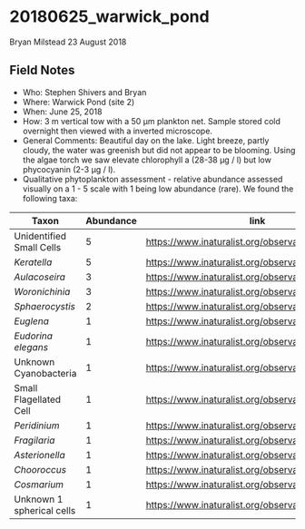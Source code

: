 20180625\_warwick\_pond
================
Bryan Milstead
23 August 2018

<!-- 
For field notes and taxa list see: https://github.com/willbmisled/cyanoscope/blob/master/fieldnotes/20180625_warwick_pond.Rmd
-->
Field Notes
-----------

-   Who: Stephen Shivers and Bryan
-   Where: Warwick Pond (site 2)
-   When: June 25, 2018
-   How: 3 m vertical tow with a 50 μm plankton net. Sample stored cold overnight then viewed with a inverted microscope.
-   General Comments: Beautiful day on the lake. Light breeze, partly cloudy, the water was greenish but did not appear to be blooming. Using the algae torch we saw elevate chlorophyll a (28-38 μg / l) but low phycocyanin (2-3 μg / l).
-   Qualitative phytoplankton assessment - relative abundance assessed visually on a 1 - 5 scale with 1 being low abundance (rare). We found the following taxa:

<table>
<colgroup>
<col width="26%" />
<col width="10%" />
<col width="62%" />
</colgroup>
<thead>
<tr class="header">
<th>Taxon</th>
<th>Abundance</th>
<th>link</th>
</tr>
</thead>
<tbody>
<tr class="odd">
<td>Unidentified Small Cells</td>
<td>5</td>
<td><a href="https://www.inaturalist.org/observations/13812624" class="uri">https://www.inaturalist.org/observations/13812624</a></td>
</tr>
<tr class="even">
<td><em>Keratella</em></td>
<td>5</td>
<td><a href="https://www.inaturalist.org/observations/13812321" class="uri">https://www.inaturalist.org/observations/13812321</a></td>
</tr>
<tr class="odd">
<td><em>Aulacoseira</em></td>
<td>3</td>
<td><a href="https://www.inaturalist.org/observations/13828760" class="uri">https://www.inaturalist.org/observations/13828760</a></td>
</tr>
<tr class="even">
<td><em>Woronichinia</em></td>
<td>3</td>
<td><a href="https://www.inaturalist.org/observations/13828870" class="uri">https://www.inaturalist.org/observations/13828870</a></td>
</tr>
<tr class="odd">
<td><em>Sphaerocystis</em></td>
<td>2</td>
<td><a href="https://www.inaturalist.org/observations/13828988" class="uri">https://www.inaturalist.org/observations/13828988</a></td>
</tr>
<tr class="even">
<td><em>Euglena</em></td>
<td>1</td>
<td><a href="https://www.inaturalist.org/observations/13829081" class="uri">https://www.inaturalist.org/observations/13829081</a></td>
</tr>
<tr class="odd">
<td><em>Eudorina elegans</em></td>
<td>1</td>
<td><a href="https://www.inaturalist.org/observations/13829228" class="uri">https://www.inaturalist.org/observations/13829228</a></td>
</tr>
<tr class="even">
<td>Unknown Cyanobacteria</td>
<td>1</td>
<td><a href="https://www.inaturalist.org/observations/13829269" class="uri">https://www.inaturalist.org/observations/13829269</a></td>
</tr>
<tr class="odd">
<td>Small Flagellated Cell</td>
<td>1</td>
<td><a href="https://www.inaturalist.org/observations/13829324" class="uri">https://www.inaturalist.org/observations/13829324</a></td>
</tr>
<tr class="even">
<td><em>Peridinium</em></td>
<td>1</td>
<td><a href="https://www.inaturalist.org/observations/13829379" class="uri">https://www.inaturalist.org/observations/13829379</a></td>
</tr>
<tr class="odd">
<td><em>Fragilaria</em></td>
<td>1</td>
<td><a href="https://www.inaturalist.org/observations/13829424" class="uri">https://www.inaturalist.org/observations/13829424</a></td>
</tr>
<tr class="even">
<td><em>Asterionella</em></td>
<td>1</td>
<td><a href="https://www.inaturalist.org/observations/13829453" class="uri">https://www.inaturalist.org/observations/13829453</a></td>
</tr>
<tr class="odd">
<td><em>Chooroccus</em></td>
<td>1</td>
<td><a href="https://www.inaturalist.org/observations/13829480" class="uri">https://www.inaturalist.org/observations/13829480</a></td>
</tr>
<tr class="even">
<td><em>Cosmarium</em></td>
<td>1</td>
<td><a href="https://www.inaturalist.org/observations/13829513" class="uri">https://www.inaturalist.org/observations/13829513</a></td>
</tr>
<tr class="odd">
<td>Unknown 1 spherical cells</td>
<td>1</td>
<td><a href="https://www.inaturalist.org/observations/13829525" class="uri">https://www.inaturalist.org/observations/13829525</a></td>
</tr>
</tbody>
</table>
